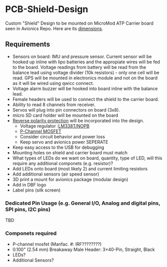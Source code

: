 # PCB-Shield-Design
Custom "Shield" Design to be mounted on MicroMod ATP Carrier board seen in Avionics Repo. Here are its [dimensions](https://cdn.sparkfun.com/assets/4/8/6/f/7/MicroMod_ATP_Carrier_Board_Dimensions.png).

## Requirements
- Sensors on board: IMU and pressure sensor. Current sensor will be hooked up inline with lipo batteries and the appropiate wires will be fed to the board. Voltage readings from battery will be read from the balance lead using voltage divider (10k resistors) - only one cell will be read. GPS will be mounted in electronics module and not on the board as it will be wired using qwicc connect.
- Voltage alarm buzzer will be hooked into board inline with the balance lead.
- Female headers will be used to connect the shield to the carrier board.
- Ability to read 8 channels from receiver.
- Servos will plug into pin connectors on board (3x8).
- micro SD card holder will be mounted on the board
- [Reverse polarity protection](https://www.youtube.com/watch?v=IrB-FPcv1Dc) will be incorporated into the design.
    - Voltage regulator :[LM338T/NOPB](https://www.ti.com/lit/ds/symlink/lm338.pdf?HQS=dis-dk-null-digikeymode-dsf-pf-null-wwe&ts=1620410292369)
    - [P-Channel MOSFET](https://www.mouser.com/Semiconductors/Discrete-Semiconductors/Transistors/MOSFET/_/N-ax1sf?P=1z0z7ptZ1yzxnagZ1z0y3dt&Rl=ax1sfZgjdhp2Z1yw74nrZ1yw78hpSGTax1sfZgjdhp5Z1ys05aaZ1yw8q5sSGT)
    - Consider circuit behavior and power loss
    - Keep servo and avionics power SEPERATE
- Keep easy access to the USB for debugging
- Mounting holes on shield and carrier board must match
- What types of LEDs do we want on board, quantity, type of LED, will this require any additional componets (e.g. resistor)?
- Add LEDs onto board (most likely 2) and current limiting resistors
- Add additional sensors (air speed sensor)
- 3D print a mount for avionics package (modular design)
- Add in DBF logo
- Label pins (silk screen)

### Dedicated Pin Usage (e.g. General I/O, Analog and digital pins, SPI pins, I2C pins)
TBD

### Componets required
- P-channel mosfet (Manfac. #: IRF????????)
- 0.100" (2.54 mm) Breakaway Male Header: 3×40-Pin, Straight, Black
- LEDs?
- Additional Sensors?

